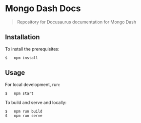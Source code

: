 # Mongo Dash Docs
> Repository for Docusaurus documentation for Mongo Dash


## Installation
To install the prerequisites:

```shell
$   npm install
```

## Usage
For local development, run:

```shell
$   npm start
```

To build and serve and locally:

```shell
$   npm run build
$   npm run serve
```